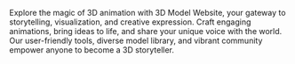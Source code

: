 Explore the magic of 3D animation with 3D Model Website, your gateway to storytelling, visualization, and creative expression. Craft engaging animations, bring ideas to life, and share your unique voice with the world. Our user-friendly tools, diverse model library, and vibrant community empower anyone to become a 3D storyteller.
